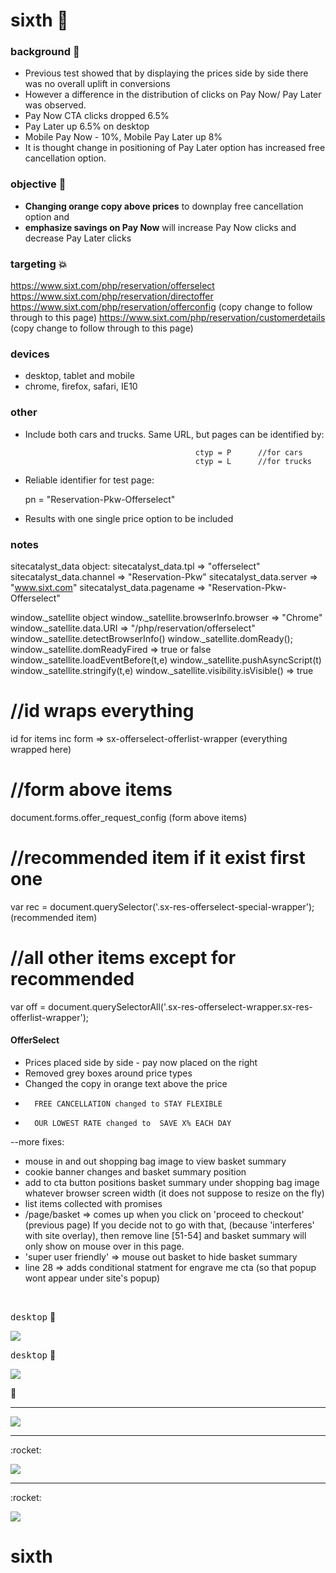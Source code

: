 # sixth  :rocket:

### background  :bell:
- Previous test showed that by displaying the prices side by side there was no overall uplift in conversions
- However a difference in the distribution of clicks on Pay Now/ Pay Later was observed.
- Pay Now CTA clicks dropped 6.5%
- Pay Later up 6.5% on desktop
- Mobile Pay Now - 10%, Mobile Pay Later up 8%
- It is thought change in positioning of Pay Later option has increased free cancellation option.


### objective :book:
- __Changing orange copy above prices__ to downplay free cancellation option and
- __emphasize savings on Pay Now__ will increase Pay Now clicks and decrease Pay Later clicks

### targeting :boom:
https://www.sixt.com/php/reservation/offerselect
https://www.sixt.com/php/reservation/directoffer
https://www.sixt.com/php/reservation/offerconfig (copy change to follow through to this page)
https://www.sixt.com/php/reservation/customerdetails (copy change to follow through to this page)

### devices      
- desktop, tablet and mobile
- chrome, firefox, safari, IE10

### other     
- Include both cars and trucks. Same URL, but pages can be identified by:
					
											ctyp = P      //for cars
											ctyp = L      //for trucks

- Reliable identifier for test page:

	pn = "Reservation-Pkw-Offerselect"

- Results with one single price option to be included

### notes
sitecatalyst_data object:
sitecatalyst_data.tpl => "offerselect"
sitecatalyst_data.channel => "Reservation-Pkw"
sitecatalyst_data.server => "www.sixt.com"
sitecatalyst_data.pagename => "Reservation-Pkw-Offerselect"

window._satellite object
window._satellite.browserInfo.browser => "Chrome"
window._satellite.data.URI => "/php/reservation/offerselect"
window._satellite.detectBrowserInfo()
window._satellite.domReady();
window._satellite.domReadyFired     => true or false
window._satellite.loadEventBefore(t,e)
window._satellite.pushAsyncScript(t)
window._satellite.stringify(t,e)
window._satellite.visibility.isVisible() => true


//id wraps everything
======================
id for items inc form =>  sx-offerselect-offerlist-wrapper  (everything wrapped here)

//form above items
==================
document.forms.offer_request_config  (form above items)

//recommended item if it exist first one
========================================
var rec = document.querySelector('.sx-res-offerselect-special-wrapper');      (recommended item)

//all other items except for recommended
========================================
var off = document.querySelectorAll('.sx-res-offerselect-wrapper.sx-res-offerlist-wrapper');


#### OfferSelect

- Prices placed side by side - pay now placed on the right
- Removed grey boxes around price types
- Changed the copy in orange text above the price
-		FREE CANCELLATION changed to STAY FLEXIBLE
-		OUR LOWEST RATE changed to 	SAVE X% EACH DAY



--more fixes:
- mouse in and out shopping bag image to view basket summary
- cookie banner changes and basket summary position
- add to cta button positions basket summary under shopping bag image whatever browser screen width
  (it does not suppose to resize on the fly)
- list items collected with promises
- /page/basket => comes up when you click on 'proceed to checkout' (previous page)
  If you decide not to go with that, (because 'interferes' with site overlay), then remove line [51-54] and basket summary will only show on mouse over in this page.
- 'super user friendly' => mouse out basket to hide basket summary  
- line 28 => adds conditional statment for engrave me cta (so that popup wont appear under site's popup)	

<br/>



<kbd>desktop</kbd>  :rocket:     

![](/images/) 

<kbd>desktop</kbd>  :rocket:     

![](/images/) 

:rocket: 
<hr/>

![](/images/screen1.png)

<hr/>
:rocket: 

![](/images/screen2.png)

<hr>
:rocket: 

![](/images/screen3.png)





# sixth
